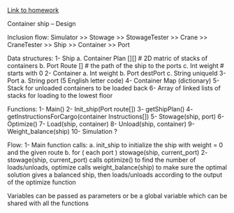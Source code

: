 [Link to homework](https://docs.google.com/document/d/1PloUy0vfoR0AWHmpWb0W85FZXM_BZqbaQhKXzHhwC1o/edit)

Container ship – Design

Inclusion flow:
Simulator >> Stowage >> StowageTester >> Crane >> CraneTester >> Ship >> Container >> Port

Data structures:
1-	Ship
  a.	Container Plan [][]		# 2D matric of stacks of containers
  b.	Port Route []			# the path of the ship to the ports
  c.	Int weight				# starts with 0
2-	Container
  a.	Int weight
  b.	Port destPort
  c.	String uniqueId
3-	Port
  a.	String port (5 English letter code)
4-	Container Map (dictionary)
5-	Stack for unloaded containers to be loaded back
6-	Array of linked lists of stacks for loading to the lowest floor

Functions:
1-	Main()
2-	Init_ship(Port route[])
3-	getShipPlan()
4-	getInstructionsForCargo(container Instructions[])
5-	Stowage(ship, port)
6-	Optimize()
7-	Load(ship, container)
8-	Unload(ship, container)
9-	Weight_balance(ship)
10-	Simulation ?

Flow:
1-	Main function calls:
  a.	init_ship to initialize the ship with weight = 0 and the given route
  b.	for ( each port )
          stowage(ship, current_port)
2-	stowage(ship, current_port) calls optimize() to find the number of loads/unloads, optimize calls weight_balance(ship) to make sure the optimal solution gives a balanced ship, then loads/unloads according to the output of the optimize function

Variables can be passed as parameters or be a global variable which can be shared with all the functions
